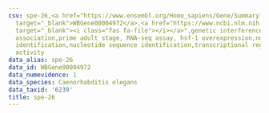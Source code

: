 ```yaml
---
csv: spe-26,<a href="https://www.ensembl.org/Homo_sapiens/Gene/Summary?db=core;g=WBGene00004972"
  target="_blank">WBGene00004972</a>,<a href="https://www.ncbi.nlm.nih.gov/pubmed/30894454"
  target="_blank"><i class="fas fa-file"></i></a>",genetic interference,functional
  association,prime adult stage, RNA-seq assay, hsf-1 overexpression,nucleotide sequence
  identification,nucleotide sequence identification,transcriptional regulation,up-regulates
  activity
data_alias: spe-26
data_id: WBGene00004972
data_numevidence: 1
data_species: Caenorhabditis elegans
data_taxid: '6239'
title: spe-26
---
```

